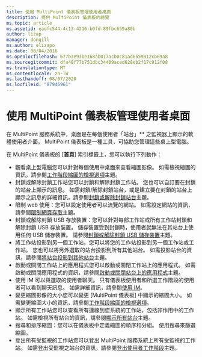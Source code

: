 ```yaml
---
title: 使用 MultiPoint 儀表板管理使用者桌面
description: 提供 MultiPoint 儀表板的總覽
ms.topic: article
ms.assetid: eadfc544-4c13-4216-b0fd-89fbc659a80b
author: lizap
manager: dongill
ms.author: elizapo
ms.date: 08/04/2016
ms.openlocfilehash: 677b3e93be168ab017acb0c81ad6559812cb69a8
ms.sourcegitcommit: dfa48f77b751dbc34409aced628eb2f17c912f08
ms.translationtype: MT
ms.contentlocale: zh-TW
ms.lasthandoff: 08/07/2020
ms.locfileid: "87946961"
---
```

# <a name="manage-user-desktops-using-multipoint-dashboard"></a>使用 MultiPoint 儀表板管理使用者桌面
在 MultiPoint 服務系統中，桌面是在每個使用者「站台」** 之監視器上顯示的軟體使用者介面。 MultiPoint 儀表板是一種工具，可協助您管理這些桌上型電腦。

在 MultiPoint 儀表板的 [**首頁**] 索引標籤上，您可以執行下列動作：

- 觀看桌上型電腦您可以針對每個使用中桌面來查看縮圖影像。 如需檢視縮圖的資訊，請參閱[工作階段縮圖的檢視選項](View-Options-for-Session-Thumbnails-in-MultiPoint-Dashboard.md)主題。
- 封鎖或解除封鎖工作站您可以封鎖和解除封鎖工作站。 您也可以自訂要在封鎖的站台上顯示的訊息。 如需封鎖/解除封鎖站台，或是建立要在封鎖的站台上顯示之訊息的詳細資訊，請參閱[封鎖或解除封鎖站台](Block-or-Unblock-a-Station.md)主題。
- 限制 web 使用：您可以設定使用者可以流覽的網站。 如需設定網站的資訊，請參閱[限制網頁存取](Limit-Web-Access.md)主題。
- 封鎖或解除封鎖 USB 存放裝置：您可以針對每部工作站或所有工作站封鎖和解除封鎖 USB 存放裝置。 儲存裝置受到封鎖時，使用者就無法在其站台上使用任何 USB 儲存裝置。 請參閱[封鎖或解除封鎖 USB 儲存裝置](Block-or-Unblock-USB-Storage.md)主題。
- 將工作站投影到另一個工作站，您可以將您的工作站投影到另一個工作站或工作站。 您也可以將另外選取的站台投影到所有其他站台。 如需投影站台的資訊，請參閱[將站台投影到其他站台](Project-a-Station-to-Other-Stations.md)主題。
- 啟動或關閉工作站上的應用程式您可以啟動或關閉工作站上的應用程式。 如需啟動或關閉應用程式的資訊，請參閱[啟動或關閉站台上的應用程式](Launch-or-Close-Applications-on-a-Station.md)主題。
- 使用 IM 可以與選取的使用者聊天。 只有儀表板使用者和所選工作階段的使用者可以看到聊天訊息。 如需詳細資訊，請參閱[使用 IM](Use-IM.md)。
- 變更縮圖影像的大小您可以變更 [MultiPoint 儀表板] 中顯示的縮圖大小。 如需變更縮圖大小的資訊，請參閱[工作階段縮圖的檢視選項](View-Options-for-Session-Thumbnails-in-MultiPoint-Dashboard.md)。
- 顯示所有工作站您可以查看所有連線到您系統的工作站，包括非作用中的工作站。 如需檢視所有站台的資訊，請參閱[顯示所有站台](Show-All-Stations.md)主題。
- 搜尋和排序縮圖：您可以在儀表板中定義縮圖的順序和分組。 使用搜尋來篩選縮圖。
- 登出所有受監視的工作站您可以登出 MultiPoint 服務系統上所有受監視的工作站。 如需登出受監視之站台的資訊，請參閱[登出使用者工作階段](Log-Off-User-Sessions.md)主題。